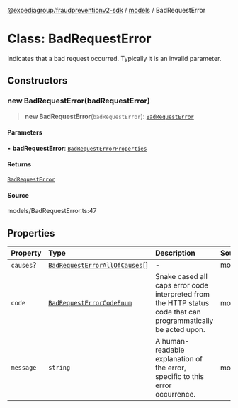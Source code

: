 [@expediagroup/fraudpreventionv2-sdk](../../index.md) / [models](../index.md) / BadRequestError

# Class: BadRequestError

Indicates that a bad request occurred. Typically it is an invalid parameter.

## Constructors

### new BadRequestError(badRequestError)

> **new BadRequestError**(`badRequestError`): [`BadRequestError`](BadRequestError.md)

#### Parameters

▪ **badRequestError**: [`BadRequestErrorProperties`](../interfaces/BadRequestErrorProperties.md)

#### Returns

[`BadRequestError`](BadRequestError.md)

#### Source

models/BadRequestError.ts:47

## Properties

| Property | Type | Description | Source |
| :------ | :------ | :------ | :------ |
| `causes`? | [`BadRequestErrorAllOfCauses`](BadRequestErrorAllOfCauses.md)[] | - | models/BadRequestError.ts:45 |
| `code` | [`BadRequestErrorCodeEnum`](../type-aliases/BadRequestErrorCodeEnum.md) | Snake cased all caps error code interpreted from the HTTP status code that can programmatically be acted upon. | models/BadRequestError.ts:35 |
| `message` | `string` | A human-readable explanation of the error, specific to this error occurrence. | models/BadRequestError.ts:40 |
